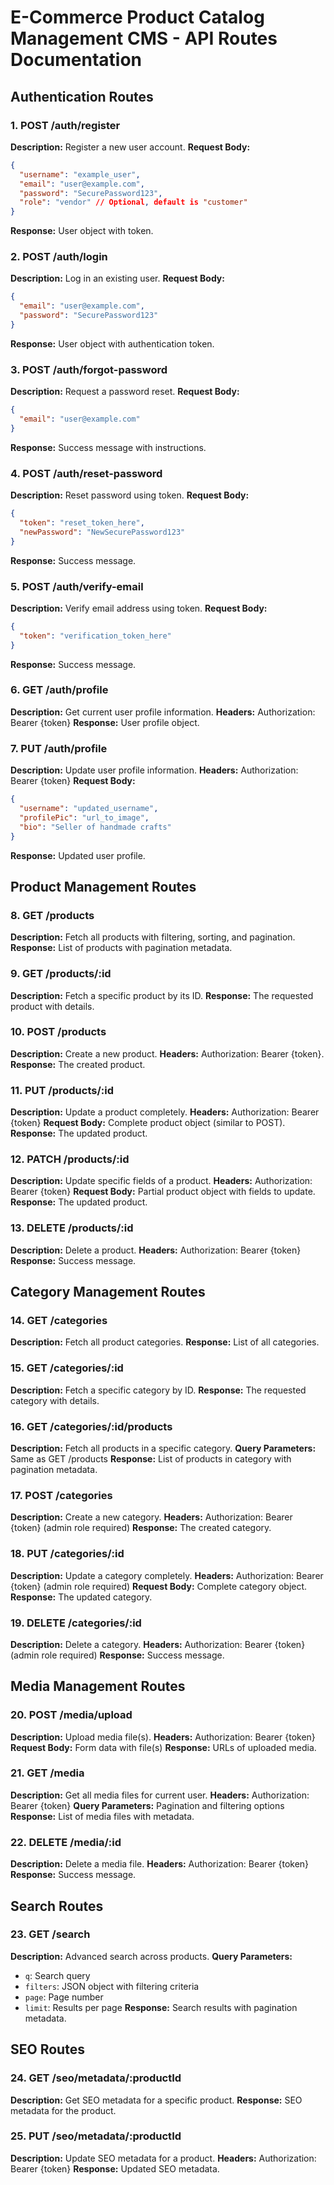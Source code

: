 # E-Commerce Product Catalog Management CMS - API Routes Documentation

## Authentication Routes

### 1. POST /auth/register
**Description:** Register a new user account.
**Request Body:**
```json
{
  "username": "example_user",
  "email": "user@example.com",
  "password": "SecurePassword123",
  "role": "vendor" // Optional, default is "customer"
}
```
**Response:** User object with token.

### 2. POST /auth/login
**Description:** Log in an existing user.
**Request Body:**
```json
{
  "email": "user@example.com",
  "password": "SecurePassword123"
}
```
**Response:** User object with authentication token.

### 3. POST /auth/forgot-password
**Description:** Request a password reset.
**Request Body:**
```json
{
  "email": "user@example.com"
}
```
**Response:** Success message with instructions.

### 4. POST /auth/reset-password
**Description:** Reset password using token.
**Request Body:**
```json
{
  "token": "reset_token_here",
  "newPassword": "NewSecurePassword123"
}
```
**Response:** Success message.

### 5. POST /auth/verify-email
**Description:** Verify email address using token.
**Request Body:**
```json
{
  "token": "verification_token_here"
}
```
**Response:** Success message.

### 6. GET /auth/profile
**Description:** Get current user profile information.
**Headers:** Authorization: Bearer {token}
**Response:** User profile object.

### 7. PUT /auth/profile
**Description:** Update user profile information.
**Headers:** Authorization: Bearer {token}
**Request Body:**
```json
{
  "username": "updated_username",
  "profilePic": "url_to_image",
  "bio": "Seller of handmade crafts"
}
```
**Response:** Updated user profile.

## Product Management Routes

### 8. GET /products
**Description:** Fetch all products with filtering, sorting, and pagination.
**Response:** List of products with pagination metadata.

### 9. GET /products/:id
**Description:** Fetch a specific product by its ID.
**Response:** The requested product with details.

### 10. POST /products
**Description:** Create a new product.
**Headers:** Authorization: Bearer {token}.
**Response:** The created product.

### 11. PUT /products/:id
**Description:** Update a product completely.
**Headers:** Authorization: Bearer {token}
**Request Body:** Complete product object (similar to POST).
**Response:** The updated product.

### 12. PATCH /products/:id
**Description:** Update specific fields of a product.
**Headers:** Authorization: Bearer {token}
**Request Body:** Partial product object with fields to update.
**Response:** The updated product.

### 13. DELETE /products/:id
**Description:** Delete a product.
**Headers:** Authorization: Bearer {token}
**Response:** Success message.

## Category Management Routes

### 14. GET /categories
**Description:** Fetch all product categories.
**Response:** List of all categories.

### 15. GET /categories/:id
**Description:** Fetch a specific category by ID.
**Response:** The requested category with details.

### 16. GET /categories/:id/products
**Description:** Fetch all products in a specific category.
**Query Parameters:** Same as GET /products
**Response:** List of products in category with pagination metadata.

### 17. POST /categories
**Description:** Create a new category.
**Headers:** Authorization: Bearer {token} (admin role required)
**Response:** The created category.

### 18. PUT /categories/:id
**Description:** Update a category completely.
**Headers:** Authorization: Bearer {token} (admin role required)
**Request Body:** Complete category object.
**Response:** The updated category.

### 19. DELETE /categories/:id
**Description:** Delete a category.
**Headers:** Authorization: Bearer {token} (admin role required)
**Response:** Success message.

## Media Management Routes

### 20. POST /media/upload
**Description:** Upload media file(s).
**Headers:** Authorization: Bearer {token}
**Request Body:** Form data with file(s)
**Response:** URLs of uploaded media.

### 21. GET /media
**Description:** Get all media files for current user.
**Headers:** Authorization: Bearer {token}
**Query Parameters:** Pagination and filtering options
**Response:** List of media files with metadata.

### 22. DELETE /media/:id
**Description:** Delete a media file.
**Headers:** Authorization: Bearer {token}
**Response:** Success message.

## Search Routes

### 23. GET /search
**Description:** Advanced search across products.
**Query Parameters:**
- `q`: Search query
- `filters`: JSON object with filtering criteria
- `page`: Page number
- `limit`: Results per page
**Response:** Search results with pagination metadata.

## SEO Routes

### 24. GET /seo/metadata/:productId
**Description:** Get SEO metadata for a specific product.
**Response:** SEO metadata for the product.

### 25. PUT /seo/metadata/:productId
**Description:** Update SEO metadata for a product.
**Headers:** Authorization: Bearer {token}
**Response:** Updated SEO metadata.

